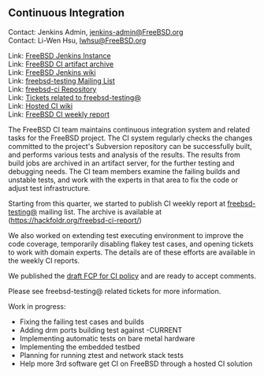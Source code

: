 ## Continuous Integration ##

Contact: Jenkins Admin, <jenkins-admin@FreeBSD.org>  
Contact: Li-Wen Hsu, <lwhsu@FreeBSD.org>  

Link: [FreeBSD Jenkins Instance](https://ci.FreeBSD.org)  
Link: [FreeBSD CI artifact archive](https://artifact.ci.FreeBSD.org/)  
Link: [FreeBSD Jenkins wiki](https://wiki.freebsd.org/Jenkins)  
Link: [freebsd-testing Mailing List](https://lists.FreeBSD.org/mailman/listinfo/freebsd-testing)  
Link: [freebsd-ci Repository](https://github.com/freebsd/freebsd-ci)  
Link: [Tickets related to freebsd-testing@](https://preview.tinyurl.com/y9maauwg)  
Link: [Hosted CI wiki](https://wiki.freebsd.org/HostedCI)  
Link: [FreeBSD CI weekly report](https://hackfoldr.org/freebsd-ci-report/)  

The FreeBSD CI team maintains continuous integration system and
related tasks for the FreeBSD project.  The CI system regularly
checks the changes committed to the project's Subversion repository
can be successfully built, and performs various tests and analysis
of the results.  The results from build jobs are archived in an
artifact server, for the further testing and debugging needs.  The
CI team members examine the failing builds and unstable tests, and
work with the experts in that area to fix the code or adjust test
infrastructure.

Starting from this quarter, we started to publish CI weekly report at
[freebsd-testing@](https://lists.freebsd.org/mailman/listinfo/freebsd-testing)
mailing list.  The archive is available at
(https://hackfoldr.org/freebsd-ci-report/)

We also worked on extending test executing environment
to improve the code coverage, temporarily disabling flakey test cases,
and opening tickets to work with domain experts.  The details are
of these efforts are available in the weekly CI reports.

We published the
[draft FCP for CI policy](https://github.com/freebsd/fcp/blob/master/fcp-20190401-ci_policy.md)
and are ready to accept comments.

Please see freebsd-testing@ related tickets for more information.

Work in progress:
  * Fixing the failing test cases and builds
  * Adding drm ports building test against -CURRENT
  * Implementing automatic tests on bare metal hardware
  * Implementing the embedded testbed
  * Planning for running ztest and network stack tests
  * Help more 3rd software get CI on FreeBSD through a hosted CI solution
